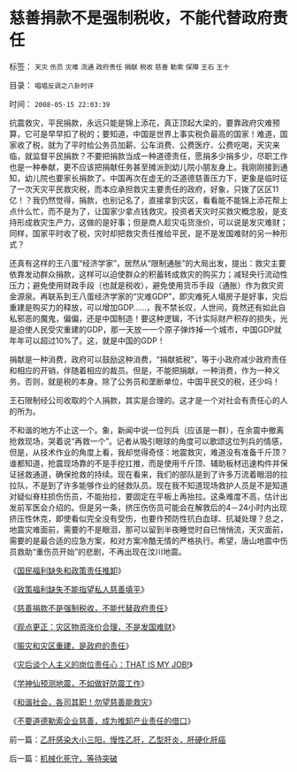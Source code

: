 # 慈善捐款不是强制税收，不能代替政府责任

标签： `天灾` `伤员` `灾难` `流通` `政府责任` `捐献` `税收` `慈善` `勒索` `保障` `王石` `王十` 

目录： `唱唱反调之八卦时评`

时间： `2008-05-15 22:03:39`

抗震救灾，平民捐款，永远只能是锦上添花，真正顶起大梁的，要靠政府灾难预算，它可是早早扣了税的；要知道，中国是世界上事实税负最高的国家！难道，国家收了税，就为了平时给公务员加薪、公车消费、公费医疗、公费吃喝，天灾来临，就监督平民捐款？不要把捐款当成一种道德责任，愿捐多少捐多少，尽职工作也是一种奉献，更不应该把捐献任务甚至摊派到幼儿院小朋友身上。我刚刚接到通知，幼儿院也要家长捐款了。中国再次在虚无的泛道德慈善压力下，更象是临时征了一次天灾平民救灾税，而本应承担救灾主要责任的政府，好象，只拨了区区11亿！？我仍然觉得，捐款，也别记名了，直接拿到灾区，看看能不能锦上添花帮上点什么忙，而不是为了，让国家少拿点钱救灾。投资者天灾时买救灾概念股，是支持形成救灾生产力，这做的是好事；但是商人趁灾屯货涨价，可以说是发灾难财；同样，国家平时收了税，灾时却把救灾责任推给平民，是不是发国难财的另一种形式？

还真有这样的王八蛋“经济学家”，居然从“限制通胀”的大局出发，提出：救灾主要依靠发动群众捐款，这样可以迫使群众的积蓄转成救灾的购买力；减轻央行流动性压力；避免使用财政手段（也就是税收），避免使用货币手段（通胀）作为救灾资金源泉。再联系到王八蛋经济学家的“灾难GDP”，即灾难死人塌房子是好事，灾后重建是购买力的释放，可以增加GDP……，我不禁长叹，人世间，竟然还有如此自私邪恶的魔鬼，偏偏，还是中国制造！要这种逻辑，不计实际财产积存的损失，光是迫使人民受灾重建的GDP，那一天放一一个原子弹炸掉一个城市，中国GDP就年年可以超过10%了。这，就是中国的GDP！

捐献是一种消费，政府可以鼓励这种消费，“捐献抵税”，等于小政府减少政府责任和相应的开销，伴随着相应的裁员。但是，不能把捐献，一种消费，作为一种义务。否则，就是税的本身。除了公务员和垄断单位，中国平民交的税，还少吗！

王石限制经公司收取的个人捐款，其实是合理的。这才是一个对社会有责任心的人的所为。

不和谐的地方不止这一个。象，新闻中说一位列兵（应该是一群），在余震中撤离抢救现场，哭着说“再救一个”。记者从吸引眼球的角度可以歌颂这位列兵的情感，但是，从技术作业的角度上看，我却觉得奇怪：地震救灾，难道没有准备千斤顶？谁都知道，抢震现场靠的不是手挖扛推，而是使用千斤顶、辅助板材迅速构件并保证拯救通道，确保抢救的持续。现在看来，我们的部队是到了许多万流着眼泪的拉拉队，不是到了许多能够作业的拯救队员。现在我不知道现场救护人员是不是知道对疑似脊柱损伤伤员，不能抬拉，要固定在平板上再抬拉。这条难度不高，估计出发前军医会介绍的。但是另一条，挤压伤伤员可能会在解救后的4－24小时内出现挤压性休克，即使看似完全没有受伤，也要作预防性抗白血球、抗凝处理？总之，地震灾难面前，需要的不是眼泪，那可以留到半夜睡觉时自已悄悄流，天灾面前，需要的是最合适的应急方案，和对方案冷酷无情的严格执行。希望，唐山地震中伤员救助“重伤员开始”的悲剧，不再出现在汶川地震。

《[国民福利缺失和政策责任推卸](../../../2007/10/5/再谈国民福利缺失和政策责任推卸.md)》

《[政策福利缺失不能指望私人慈善填平](../../../2007/10/5/慈善捐款不是富人义务，政策福利缺失不能指望私人慈善.md)》

《[慈善捐款不是强制税收，不能代替政府责任](../../../2008/5/15/慈善捐款不是强制税收，不能代替政府责任.md)》

《[观点更正：灾区物资涨价合理，不是发国难财](../../../2008/6/1/灾区物资涨价是救灾必须！社会保障是政府的责任.md)》

《[赈灾和灾区重建，是政府的责任](../../../2008/6/1/灾区物资涨价是救灾必须！社会保障是政府的责任.md)》

《[灾后谈个人主义的岗位责任心：THAT IS MY JOB!](../../../2008/5/26/THATISMYJOB!范美忠跑跑事件上的职业责任.md)》

《[学神仙预测地震，不如做好防震工作](../../../2008/5/13/非要预测地震，就可以建危房了.md)》

《[和谐社会，各司其职！勿望慈善能救灾](../../../2008/5/19/和谐社会，各司其职！泛道德论者，戒！.md)》

《[不要道德勒索企业慈善，成为推卸产业责任的借口](../../../2008/5/20/不要让企业的“被动摊派”变成“社会责任”.md)》



前一篇：[乙肝感染大小三阳，慢性乙肝，乙型肝炎，肝硬化肝癌](../../../2008/5/14/乙肝感染大小三阳，慢性乙肝，乙型肝炎，肝硬化肝癌.md)

后一篇：[机械化死守，等待突破](../../../2008/5/16/机械化死守，等待突破.md)